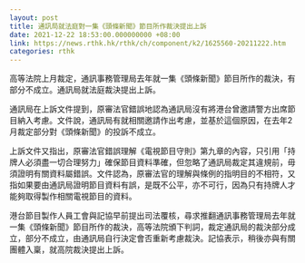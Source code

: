 ```yaml
---
layout: post
title: 通訊局就法庭對一集《頭條新聞》節目所作裁決提出上訴
date: 2021-12-22 18:53:00.000000000 +08:00
link: https://news.rthk.hk/rthk/ch/component/k2/1625560-20211222.htm
categories: rthk
---
```


高等法院上月裁定，通訊事務管理局去年就一集《頭條新聞》節目所作的裁決，有部分不成立。通訊局就法庭裁決提出上訴。

通訊局在上訴文件提到，原審法官錯誤地認為通訊局沒有將港台曾邀請警方出席節目納入考慮。文件說，通訊局有就相關邀請作出考慮，並基於這個原因，在去年2月裁定部分對《頭條新聞》的投訴不成立。

上訴文件又指出，原審法官錯誤理解《電視節目守則》第九章的內容，只引用「持牌人必須盡一切合理努力」確保節目資料準確，但忽略了通訊局裁定其違規前，毋須證明有關資料屬錯誤。文件認為，原審法官的理解與條例的指明目的不相符，又指如果要由通訊局證明節目資料有誤，是既不公平，亦不可行，因為只有持牌人才能夠取得製作相關電視節目的資料。

港台節目製作人員工會與記協早前提出司法覆核，尋求推翻通訊事務管理局去年就一集《頭條新聞》節目所作的裁決，高等法院頒下判詞，裁定通訊局的裁決部分成立，部分不成立，由通訊局自行決定會否重新考慮裁決。記協表示，稍後亦與有關團體入稟，就高院裁決提出上訴。
